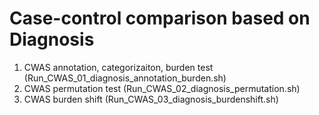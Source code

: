 # Case-control comparison based on Diagnosis

1. CWAS annotation, categorizaiton, burden test (Run_CWAS_01_diagnosis_annotation_burden.sh)
2. CWAS permutation test (Run_CWAS_02_diagnosis_permutation.sh)
3. CWAS burden shift (Run_CWAS_03_diagnosis_burdenshift.sh)


